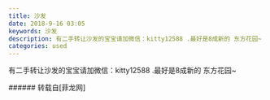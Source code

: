 ```yaml
---
title: 沙发
date: 2018-9-16 03:05
keywords: 沙发
description: 有二手转让沙发的宝宝请加微信：kitty12588 .最好是8成新的 东方花园~
categories: used
---
```

<td class="t_f" id="postmessage_1802113">

有二手转让沙发的宝宝请加微信：kitty12588 .最好是8成新的 东方花园~<br/>
</td>
###### 转载自[菲龙网]